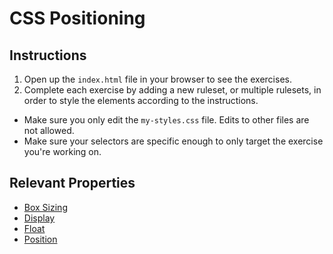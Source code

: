 # CSS Positioning

## Instructions

1. Open up the `index.html` file in your browser to see the exercises.
2. Complete each exercise by adding a new ruleset, or multiple rulesets, in order to style the elements according to the instructions.

- Make sure you only edit the `my-styles.css` file. Edits to other files are not allowed.
- Make sure your selectors are specific enough to only target the exercise you're working on.

## Relevant Properties

- [Box Sizing](https://developer.mozilla.org/en-US/docs/Web/CSS/box-sizing)
- [Display](https://developer.mozilla.org/en-US/docs/Web/CSS/display)
- [Float](https://developer.mozilla.org/en-US/docs/Web/CSS/float)
- [Position](https://developer.mozilla.org/en-US/docs/Web/CSS/position)
